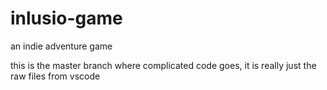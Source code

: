 # inlusio-game
an indie adventure game

this is the master branch where complicated code goes, it is really just the raw files from vscode
